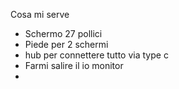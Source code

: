 Cosa mi serve
- Schermo 27 pollici
- Piede per 2 schermi
- hub per connettere tutto via type c
- Farmi salire il io monitor
- 